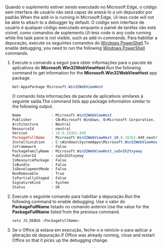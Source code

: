 <span data-ttu-id="cfb90-101">Quando o suplemento estiver sendo executado no Microsoft Edge, o código sem interface de usuário não será capaz de anexá-lo a um depurador por padrão.</span><span class="sxs-lookup"><span data-stu-id="cfb90-101">When the add-in is running in Microsoft Edge, UI-less code will not be able to attach to a debugger by default.</span></span>
<span data-ttu-id="cfb90-102">O código sem interface de usuário é qualquer código executado enquanto o painel de tarefas não está visível, como comandos de suplemento.</span><span class="sxs-lookup"><span data-stu-id="cfb90-102">UI-less code is any code running while the task pane is not visible, such as add-in commands.</span></span> <span data-ttu-id="cfb90-103">Para habilitar a depuração, execute os seguintes comandos do [Windows PowerShell](https://docs.microsoft.com/powershell/scripting/getting-started/getting-started-with-windows-powershell).</span><span class="sxs-lookup"><span data-stu-id="cfb90-103">To enable debugging, you need to run the following [Windows PowerShell](https://docs.microsoft.com/powershell/scripting/getting-started/getting-started-with-windows-powershell) commands.</span></span>

1. <span data-ttu-id="cfb90-104">Execute o comando a seguir para obter informações para o pacote de aplicativos do **Microsoft.Win32WebViewHost**.</span><span class="sxs-lookup"><span data-stu-id="cfb90-104">Run the following command to get information for the **Microsoft.Win32WebViewHost** app package.</span></span>
    
    ```powershell
    Get-AppxPackage Microsoft.Win32WebViewHost
    ```
    
    <span data-ttu-id="cfb90-105">O comando lista informações de pacote de aplicativos similares à seguinte saída.</span><span class="sxs-lookup"><span data-stu-id="cfb90-105">The command lists app package information similar to the following output.</span></span>
    
    ```powershell
    Name              : Microsoft.Win32WebViewHost
    Publisher         : CN=Microsoft Windows, O=Microsoft Corporation, L=Redmond, S=Washington, C=US
    Architecture      : Neutral
    ResourceId        : neutral
    Version           : 10.0.18362.449
    PackageFullName   : Microsoft.Win32WebViewHost_10.0.18362.449_neutral_neutral_cw5n1h2txyewy
    InstallLocation   : C:\Windows\SystemApps\Microsoft.Win32WebViewHost_cw5n1h2txyewy
    IsFramework       : False
    PackageFamilyName : Microsoft.Win32WebViewHost_cw5n1h2txyewy
    PublisherId       : cw5n1h2txyewy
    IsResourcePackage : False
    IsBundle          : False
    IsDevelopmentMode : False
    NonRemovable      : True
    IsPartiallyStaged : False
    SignatureKind     : System
    Status            : Ok
    ```
    
2. <span data-ttu-id="cfb90-106">Execute o seguinte comando para habilitar a depuração.</span><span class="sxs-lookup"><span data-stu-id="cfb90-106">Run the following command to enable debugging.</span></span> <span data-ttu-id="cfb90-107">Use o valor do **PackageFullName** listado no comando anterior.</span><span class="sxs-lookup"><span data-stu-id="cfb90-107">Use the value for the **PackageFullName** listed from the previous command.</span></span>
    
    ```powershell
    setx JS_DEBUG <PackageFullName>
    ```
    
3. <span data-ttu-id="cfb90-108">Se o Office já estava em execução, feche-o e reinicie-o para aplicar a alteração de depuração.</span><span class="sxs-lookup"><span data-stu-id="cfb90-108">If Office was already running, close and restart Office so that it picks up the debugging change.</span></span>